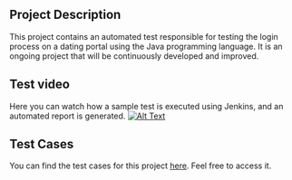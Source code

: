 ## Project Description

This project contains an automated test responsible for testing the login process on a dating portal using the Java programming language. It is an ongoing project that will be continuously developed and improved.

## Test video
Here you can watch how a sample test is executed using Jenkins, and an automated report is generated.
[![Alt Text](thumbnail_url)](https://drive.google.com/file/d/1iqjgD2_YqJ9pjq-EsHEjjhQZMphff-ix/view?usp=sharing)

## Test Cases

You can find the test cases for this project [here](https://drive.google.com/file/d/1KoGPgRRhQpJeGR7DF4DifYFB0UY8nqpx/view?usp=sharing). Feel free to access it.
